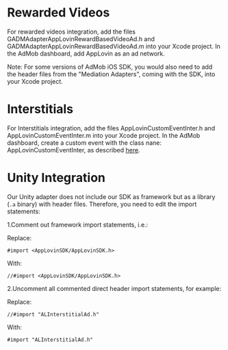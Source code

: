 Rewarded Videos
====================
For rewarded videos integration, add the files GADMAdapterAppLovinRewardBasedVideoAd.h and GADMAdapterAppLovinRewardBasedVideoAd.m into your Xcode project. In the AdMob dashboard, add AppLovin as an ad network.

Note: For some versions of AdMob iOS SDK, you would also need to add the header files from the "Mediation Adapters", coming with the SDK, into your Xcode project.

Interstitials
====================
For Interstitials integration, add the files AppLovinCustomEventInter.h and AppLovinCustomEventInter.m into your Xcode project. In the AdMob dashboard, create a custom event with the class nane: AppLovinCustomEventInter, as described [here](https://applovin.com/integration#adMobIntegration).

Unity Integration
====================
Our Unity adapter does not include our SDK as framework but as a library (`.a` binary) with header files. Therefore, you need to edit the import statements:

1.Comment out framework import statements, i.e.:

Replace:

`#import <AppLovinSDK/AppLovinSDK.h>`

With:

`//#import <AppLovinSDK/AppLovinSDK.h>`


2.Uncomment all commented direct header import statements, for example:

Replace:

`//#import "ALInterstitialAd.h"`

With:

`#import "ALInterstitialAd.h"`
